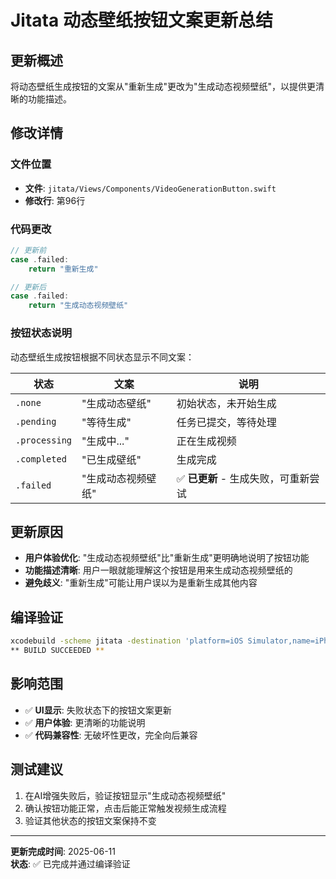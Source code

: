# Jitata 动态壁纸按钮文案更新总结

## 更新概述
将动态壁纸生成按钮的文案从"重新生成"更改为"生成动态视频壁纸"，以提供更清晰的功能描述。

## 修改详情

### 文件位置
- **文件**: `jitata/Views/Components/VideoGenerationButton.swift`
- **修改行**: 第96行

### 代码更改
```swift
// 更新前
case .failed:
    return "重新生成"

// 更新后  
case .failed:
    return "生成动态视频壁纸"
```

### 按钮状态说明
动态壁纸生成按钮根据不同状态显示不同文案：

| 状态 | 文案 | 说明 |
|------|------|------|
| `.none` | "生成动态壁纸" | 初始状态，未开始生成 |
| `.pending` | "等待生成" | 任务已提交，等待处理 |
| `.processing` | "生成中..." | 正在生成视频 |
| `.completed` | "已生成壁纸" | 生成完成 |
| `.failed` | "生成动态视频壁纸" | ✅ **已更新** - 生成失败，可重新尝试 |

## 更新原因
- **用户体验优化**: "生成动态视频壁纸"比"重新生成"更明确地说明了按钮功能
- **功能描述清晰**: 用户一眼就能理解这个按钮是用来生成动态视频壁纸的
- **避免歧义**: "重新生成"可能让用户误以为是重新生成其他内容

## 编译验证
```bash
xcodebuild -scheme jitata -destination 'platform=iOS Simulator,name=iPhone 16' build
** BUILD SUCCEEDED **
```

## 影响范围
- ✅ **UI显示**: 失败状态下的按钮文案更新
- ✅ **用户体验**: 更清晰的功能说明
- ✅ **代码兼容性**: 无破坏性更改，完全向后兼容

## 测试建议
1. 在AI增强失败后，验证按钮显示"生成动态视频壁纸"
2. 确认按钮功能正常，点击后能正常触发视频生成流程
3. 验证其他状态的按钮文案保持不变

---
**更新完成时间**: 2025-06-11  
**状态**: ✅ 已完成并通过编译验证 